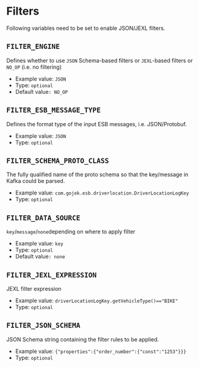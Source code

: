 # Filters

Following variables need to be set to enable JSON/JEXL filters.

## `FILTER_ENGINE`

Defines whether to use `JSON` Schema-based filters or `JEXL`-based filters or `NO_OP` \(i.e. no filtering\)

* Example value: `JSON`
* Type: `optional`
* Default value`: NO_OP`

## `FILTER_ESB_MESSAGE_TYPE`

Defines the format type of the input ESB messages, i.e. JSON/Protobuf.

* Example value: `JSON`
* Type: `optional`

## `FILTER_SCHEMA_PROTO_CLASS`

The fully qualified name of the proto schema so that the key/message in Kafka could be parsed.

* Example value: `com.gojek.esb.driverlocation.DriverLocationLogKey`
* Type: `optional`

## `FILTER_DATA_SOURCE`

`key`/`message`/`none`depending on where to apply filter

* Example value: `key`
* Type: `optional`
* Default value`: none`

## `FILTER_JEXL_EXPRESSION`

JEXL filter expression

* Example value: `driverLocationLogKey.getVehicleType()=="BIKE"`
* Type: `optional`

## `FILTER_JSON_SCHEMA`

JSON Schema string containing the filter rules to be applied.

* Example value: `{"properties":{"order_number":{"const":"1253"}}}`
* Type: `optional`

